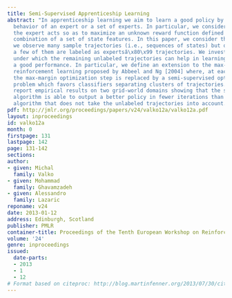 ```yaml
---
title: Semi-Supervised Apprenticeship Learning
abstract: "In apprenticeship learning we aim to learn a good policy by observing the
  behavior of an expert or a set of experts. In particular, we consider the case where
  the expert acts so as to maximize an unknown reward function defined as a linear
  combination of a set of state features. In this paper, we consider the setting where
  we observe many sample trajectories (i.e., sequences of states) but only one or
  a few of them are labeled as expertsâ\x80\x99 trajectories. We investigate the conditions
  under which the remaining unlabeled trajectories can help in learning a policy with
  a good performance. In particular, we define an extension to the max-margin inverse
  reinforcement learning proposed by Abbeel and Ng [2004] where, at each iteration,
  the max-margin optimization step is replaced by a semi-supervised optimiza- tion
  problem which favors classifiers separating clusters of trajectories. Finally, we
  report empirical results on two grid-world domains showing that the semi-supervised
  algorithm is able to output a better policy in fewer iterations than the related
  algorithm that does not take the unlabeled trajectories into account."
pdf: http://jmlr.org/proceedings/papers/v24/valko12a/valko12a.pdf
layout: inproceedings
id: valko12a
month: 0
firstpage: 131
lastpage: 142
page: 131-142
sections: 
author:
- given: Michal
  family: Valko
- given: Mohammad
  family: Ghavamzadeh
- given: Alessandro
  family: Lazaric
reponame: v24
date: 2013-01-12
address: Edinburgh, Scotland
publisher: PMLR
container-title: Proceedings of the Tenth European Workshop on Reinforcement Learning
volume: '24'
genre: inproceedings
issued:
  date-parts:
  - 2013
  - 1
  - 12
# Format based on citeproc: http://blog.martinfenner.org/2013/07/30/citeproc-yaml-for-bibliographies/
---
```

